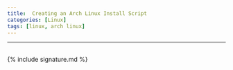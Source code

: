 ```yaml
---
title:  Creating an Arch Linux Install Script
categories: [Linux]
tags: [linux, arch linux]
---
```




---
<br>
{% include signature.md %}